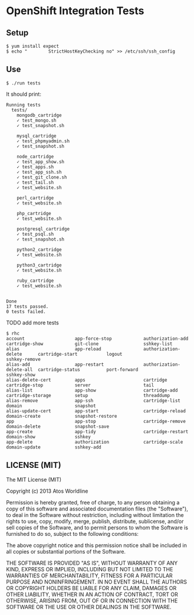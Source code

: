 # OpenShift Integration Tests

## Setup

    $ yum install expect
    $ echo "        StrictHostKeyChecking no" >> /etc/ssh/ssh_config

## Use

    $ ./run tests

It should print: 

    Running tests
      tests/
        mongodb_cartridge
        ✓ test_mongo.sh
        ✓ test_snapshot.sh

        mysql_cartridge
        ✓ test_phpmyadmin.sh
        ✓ test_snapshot.sh

        node_cartridge
        ✓ test_app_show.sh
        ✓ test_apps.sh
        ✓ test_app_ssh.sh
        ✓ test_git_clone.sh
        ✓ test_tail.sh
        ✓ test_website.sh

        perl_cartridge
        ✓ test_website.sh

        php_cartridge
        ✓ test_website.sh

        postgresql_cartridge
        ✓ test_psql.sh
        ✓ test_snapshot.sh

        python2_cartridge
        ✓ test_website.sh

        python3_cartridge
        ✓ test_website.sh

        ruby_cartridge
        ✓ test_website.sh


    Done
    17 tests passed.
    0 tests failed.

TODO add more tests

```
$ rhc
account                   app-force-stop            authorization-add         cartridge-show            git-clone                 sshkey-list
alias                     app-reload                authorization-delete      cartridge-start           logout                    sshkey-remove
alias-add                 app-restart               authorization-delete-all  cartridge-status          port-forward              sshkey-show
alias-delete-cert         apps                      cartridge                 cartridge-stop            server                    tail
alias-list                app-show                  cartridge-add             cartridge-storage         setup                     threaddump
alias-remove              app-ssh                   cartridge-list            domain                    snapshot
alias-update-cert         app-start                 cartridge-reload          domain-create             snapshot-restore
app                       app-stop                  cartridge-remove          domain-delete             snapshot-save
app-create                app-tidy                  cartridge-restart         domain-show               sshkey
app-delete                authorization             cartridge-scale           domain-update             sshkey-add
```

## LICENSE (MIT)

The MIT License (MIT)

Copyright (c) 2013 Atos Worldline

Permission is hereby granted, free of charge, to any person obtaining a copy
of this software and associated documentation files (the "Software"), to deal
in the Software without restriction, including without limitation the rights
to use, copy, modify, merge, publish, distribute, sublicense, and/or sell
copies of the Software, and to permit persons to whom the Software is
furnished to do so, subject to the following conditions:

The above copyright notice and this permission notice shall be included in
all copies or substantial portions of the Software.

THE SOFTWARE IS PROVIDED "AS IS", WITHOUT WARRANTY OF ANY KIND, EXPRESS OR
IMPLIED, INCLUDING BUT NOT LIMITED TO THE WARRANTIES OF MERCHANTABILITY,
FITNESS FOR A PARTICULAR PURPOSE AND NONINFRINGEMENT. IN NO EVENT SHALL THE
AUTHORS OR COPYRIGHT HOLDERS BE LIABLE FOR ANY CLAIM, DAMAGES OR OTHER
LIABILITY, WHETHER IN AN ACTION OF CONTRACT, TORT OR OTHERWISE, ARISING FROM,
OUT OF OR IN CONNECTION WITH THE SOFTWARE OR THE USE OR OTHER DEALINGS IN
THE SOFTWARE.
